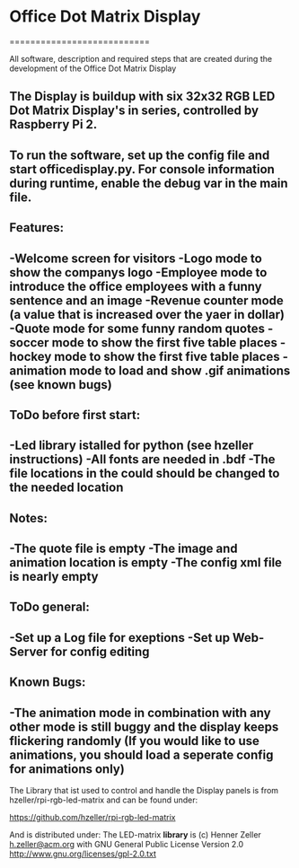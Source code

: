 # Office Dot Matrix Display
===========================

All software, description and required steps that are created during the development of the Office Dot Matrix Display

The Display is buildup with six 32x32 RGB LED Dot Matrix Display's in series, controlled by Raspberry Pi 2. 
---------------------------
To run the software, set up the config file and start officedisplay.py.
For console information during runtime, enable the debug var in the main file.
--
## Features:
-Welcome screen for visitors
-Logo mode to show the companys logo
-Employee mode to introduce the office employees with a funny sentence and an image
-Revenue counter mode (a value that is increased over the yaer in dollar)
-Quote mode for some funny random quotes
-soccer mode to show the first five table places
-hockey mode to show the first five table places
-animation mode to load and show .gif animations (see known bugs)
--
## ToDo before first start:
-Led library istalled for python (see hzeller instructions)
-All fonts are needed in .bdf
-The file locations in the could should be changed to the needed location
--
## Notes:
-The quote file is empty
-The image and animation location is empty
-The config xml file is nearly empty
--
## ToDo general:
-Set up a Log file for exeptions
-Set up Web-Server for config editing
--
## Known Bugs:
-The animation mode in combination with any other mode is still buggy and the display keeps flickering randomly
(If you would like to use animations, you should load a seperate config for animations only)
--
The Library that ist used to control and handle the Display panels is from hzeller/rpi-rgb-led-matrix and can be found under:

<https://github.com/hzeller/rpi-rgb-led-matrix>

And is distributed under:
The LED-matrix **library** is (c) Henner Zeller <h.zeller@acm.org> with
GNU General Public License Version 2.0 <http://www.gnu.org/licenses/gpl-2.0.txt>





